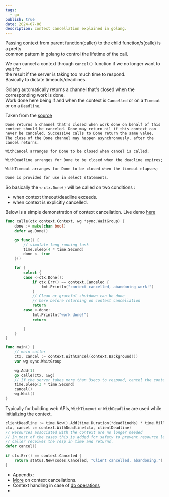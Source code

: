 ```yaml
---
tags:
  - go
publish: true
date: 2024-07-06
description: context cancellation explained in golang.
---
```


Passing context from parent function(caller) to the child function/s(calle) is a pretty<br> 
common pattern in golang to control the lifetime of the call. 

We can cancel a context through `cancel()` function if we no longer want to wait for<br> the result if the server is taking too much time to respond.<br> 
Basically to dictate timeouts/deadlines.

Golang automatically returns a channel that's closed when the corresponding work is done.<br>
Work done here being if and when the context is `Cancelled` or on a `Timeout` or on a `Deadline`.<br>

Taken from the [source](https://pkg.go.dev/context#Context.Done)

```
Done returns a channel that's closed when work done on behalf of this
context should be canceled. Done may return nil if this context can
never be canceled. Successive calls to Done return the same value.
The close of the Done channel may happen asynchronously, after the cancel returns.

WithCancel arranges for Done to be closed when cancel is called;

WithDeadline arranges for Done to be closed when the deadline expires; 

WithTimeout arranges for Done to be closed when the timeout elapses;

Done is provided for use in select statements.
```

So basically the `<-ctx.Done()` will be called on two conditions :
* when context timeout/deadline exceeds.
* when context is explicitly cancelled.

Below is a simple demonstration of context cancellation.
Live demo [here](https://go.dev/play/p/_HCyxyO2O3l)

```go title="cancel_context.go"
func calle(ctx context.Context, wg *sync.WaitGroup) {
	done := make(chan bool)
	defer wg.Done()

	go func() {
		// simulate long running task
		time.Sleep(4 * time.Second)
		done <- true
	}()

	for {
		select {
		case <-ctx.Done():
			if ctx.Err() == context.Canceled {
				fmt.Println("context cancelled, abandoning work!")
			}
			// Clean or graceful shutdown can be done 
			// here before returning on context cancellation
			return
		case <-done:
			fmt.Println("work done!")
			return

		}
	}
}

func main() {
	// main caller
	ctx, cancel := context.WithCancel(context.Background())
	var wg sync.WaitGroup

	wg.Add(1)
	go calle(ctx, &wg)
	// If the server takes more than 3secs to respond, cancel the context
	time.Sleep(3 * time.Second) 
	cancel()
	wg.Wait()
}
```

Typically for building web APIs, `WithTimeout` or `WithDeadline` are used while initializing the context.

```go title="client.go" /defer cancel()/
clientDeadline := time.Now().Add(time.Duration(*deadlineMs) * time.Millisecond)
ctx, cancel := context.WithDeadline(ctx, clientDeadline)
// Resources associated with the context are no longer needed
// In most of the cases this is added for safety to prevent resource leaks in case the 
// caller receives the resp in time and returns.
defer cancel() 
```

```go title="server_handler.go"
if ctx.Err() == context.Canceled {
	return status.New(codes.Canceled, "Client cancelled, abandoning.")
}
```

* Appendix:
* [More](https://stackoverflow.com/a/52799874) on context cancellations.
* Context handling in case of [db operations](https://go.dev/doc/database/cancel-operations)
* 